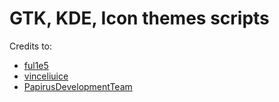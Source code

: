 # GTK, KDE, Icon themes scripts

Credits to:
- [ful1e5](https://github.com/ful1e5)
- [vinceliuice](https://github.com/vinceliuice)
- [PapirusDevelopmentTeam](https://github.com/PapirusDevelopmentTeam)
